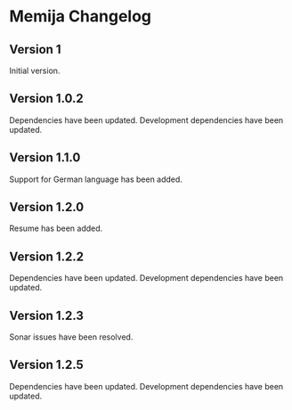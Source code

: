 # Memija Changelog

## Version 1

Initial version.

## Version 1.0.2

Dependencies have been updated.
Development dependencies have been updated.

## Version 1.1.0

Support for German language has been added.

## Version 1.2.0

Resume has been added.

## Version 1.2.2

Dependencies have been updated.
Development dependencies have been updated.

## Version 1.2.3

Sonar issues have been resolved.

## Version 1.2.5

Dependencies have been updated.
Development dependencies have been updated.
